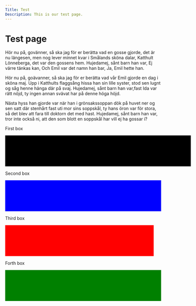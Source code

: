 ```yaml
---
Title: Test
Description: This is our test page.
---
```


Test page
==========================

<!-- ![Picture of runners](image/movement.png?w=400)
![Picture of runners](image/movement.jpg?w=400)
![Picture of runners](image/movement.png?w=400&save-as=jpg)
![Picture of runners](image/movement.jpg?w=400&q=50) -->

<!-- ![Picture of runners with red filter](image/movement.jpg?w=400&&f=colorize,100,0,0,0)

![Picture of runners with inverted colors](image/movement.jpg?w=400&f=negate)

![Picture of runners with a painting filter](image/movement.jpg?w=400&convolve=draw) -->

<div class="test">
<p class="old-fashioned">
Hör nu på, govänner, så ska jag för er berätta vad en gosse gjorde, det är nu längesen, men nog lever minnet kvar i Smålands sköna dalar, Katthult Lönneberga, det var den gossens hem. Hujedamej, sånt barn han var, Ej värre tänkas kan, Och Emil var det namn han bar, Ja, Emil hette han.
</p>

<p class="modern">
Hör nu på, goävanner, så ska jag för er berätta vad vår Emil gjorde en dag i sköna maj. Upp i Katthults flaggsång hissa han sin lille syster, stod sen lugnt og såg henne hänga där på svaj. Hujedamej, sånt barn han var,fast Ida var rätt nöjd, ty ingen annan svävat har på denne höga höjd.
</p>

<p class="worst-ever">
Nästa hyss han gjorde var när han i grönsakssoppan dök på huvet ner og sen satt där stenhårt fast uti mor sins soppskål, ty hans öron var för stora, så det blev att fara till doktorn det med hast. Hujedamej, sånt barn han var, tror inte också ni, att den som blott en soppskål har vill ej ha gossar i?
</p>

First box
<div style="width: 600px; height: 100px; background-color: black; box-sizing: content-box;" ></div>

Second box
<div style="width: 100%; height: 100px; background-color: blue; box-sizing: content-box;" ></div>

Third box
<div style="width: 50vw; height: 100px; background-color: red; box-sizing: border-box;" ></div>

Forth box
<div style="min-with: 100vw; height: 100px; background-color: green;" ></div>
</div>